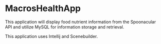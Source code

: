# MacrosHealthApp
This application will display food nutrient information from the Spoonacular API and utilize MySQL for information storage and retrieval.

This application uses Intellij and Scenebuilder.
